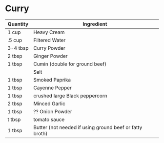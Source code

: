 # Curry
| Quantity | Ingredient |
| - | - |
| 1 cup | Heavy Cream |
| .5 cup | Filtered Water
| 3-4 tbsp | Curry Powder
| 2 tbsp | Ginger Powder
| 1 tbsp | Cumin (double for ground beef)
|  | Salt
| 1 tbsp | Smoked Paprika
| 1 tbsp | Cayenne Pepper
| 1 tbsp | crushed large Black peppercorn
| 2 tbsp | Minced Garlic
| 1 tbsp | ?? Onion Powder
| t tbsp | tomato sauce
| 1 tbsp | Butter (not needed if using ground beef or fatty broth)
<!--stackedit_data:
eyJoaXN0b3J5IjpbMzY5NjA0ODI0LC0xNTI5MjY2MzQwLDIyOT
c5MjkzNSwxNTAzMjcwMTU3LC0xMTEwODQyMDBdfQ==
-->